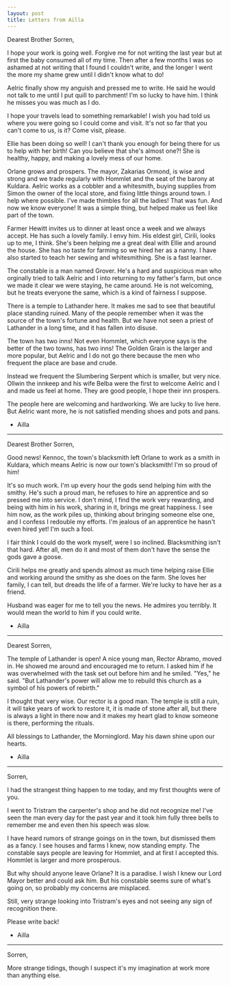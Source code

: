 ```yaml
---
layout: post
title: Letters from Ailla
---
```


Dearest Brother Sorren,

I hope your work is going well. Forgive me for not writing the last year but at first the baby consumed all of my time. Then after a few months I was so ashamed at not writing that I found I couldn't write, and the longer I went the more my shame grew until I didn't know what to do!

Aelric finally show my anguish and pressed me to write. He said he would not talk to me until I put quill to parchment! I'm so lucky to have him. I think he misses you was much as I do.

I hope your travels lead to something remarkable! I wish you had told us where you were going so I could come and visit. It's not so far that you can't come to us, is it? Come visit, please.

Ellie has been doing so well! I can't thank you enough for being there for us to help with her birth! Can you believe that she's almost one?! She is healthy, happy, and making a lovely mess of our home.

Orlane grows and prospers. The mayor, Zakarias Ormond, is wise and strong and we trade regularly with Hommlet and the seat of the barony at Kuldara. Aelric works as a cobbler and a whitesmith, buying supplies from Simon the owner of the local store, and fixing little things around town. I help where possible. I've made thimbles for all the ladies! That was fun. And now we know everyone! It was a simple thing, but helped make us feel like part of the town.

Farmer Hewitt invites us to dinner at least once a week and we always accept. He has such a lovely family. I envy him. His eldest girl, Cirili, looks up to me, I think. She's been helping me a great deal with Ellie and around the house. She has no taste for farming so we hired her as a nanny. I have also started to teach her sewing and whitesmithing. She is a fast learner.

The constable is a man named Grover. He's a hard and suspicious man who orginally tried to talk Aelric and I into returning to my father's farm, but once we made it clear we were staying, he came around. He is not welcoming, but he treats everyone the same, which is a kind of fairness I suppose.

There is a temple to Lathander here. It makes me sad to see that beautiful place standing ruined. Many of the people remember when it was the source of the town's fortune and health. But we have not seen a priest of Lathander in a long time, and it has fallen into disuse.

The town has two inns! Not even Hommlet, which everyone says is the better of the two towns, has two inns! The Golden Grain is the larger and more popular, but Aelric and I do not go there because the men who frequent the place are base and crude.

Instead we frequent the Slumbering Serpent which is smaller, but very nice. Ollwin the innkeep and his wife Belba were the first to welcome Aelric and I and made us feel at home. They are good people, I hope their inn prospers.

The people here are welcoming and hardworking. We are lucky to live here. But Aelric want more, he is not satisfied mending shoes and pots and pans.

- Ailla

---

Dearest Brother Sorren,

Good news! Kennoc, the town's blacksmith left Orlane to work as a smith in Kuldara, which means Aelric is now our town's blacksmith! I'm so proud of him!

It's so much work. I'm up every hour the gods send helping him with the smithy. He's such a proud man, he refuses to hire an apprentice and so pressed me into service. I don't mind, I find the work very rewarding, and being with him in his work, sharing in it, brings me great happiness. I see him now, as the work piles up, thinking about bringing someone else one, and I confess I redouble my efforts. I'm jealous of an apprentice he hasn't even hired yet! I'm such a fool.

I fair think I could do the work myself, were I so inclined. Blacksmithing isn't that hard. After all, men do it and most of them don't have the sense the gods gave a goose.

Cirili helps me greatly and spends almost as much time helping raise Ellie and working around the smithy as she does on the farm. She loves her family, I can tell, but dreads the life of a farmer. We're lucky to have her as a friend.

Husband was eager for me to tell you the news. He admires you terribly. It would mean the world to him if you could write.

- Ailla

---

Dearest Sorren,

The temple of Lathander is open! A nice young man, Rector Abramo, moved in. He showed me around and encouraged me to return. I asked him if he was overwhelmed with the task set out before him and he smiled. "Yes," he said. "But Lathander's power will allow me to rebuild this church as a symbol of his powers of rebirth."

I thought that very wise. Our rector is a good man. The temple is still a ruin, it will take years of work to restore it, it is made of stone after all, but there is always a light in there now and it makes my heart glad to know someone is there, performing the rituals.

All blessings to Lathander, the Morninglord. May his dawn shine upon our hearts.

- Ailla

---

Sorren,

I had the strangest thing happen to me today, and my first thoughts were of you.

I went to Tristram the carpenter's shop and he did not recognize me! I've seen the man every day for the past year and it took him fully three bells to remember me and even then his speech was slow.

I have heard rumors of strange goings on in the town, but dismissed them as a fancy. I see houses and farms I knew, now standing empty. The constable says people are leaving for Hommlet, and at first I accepted this. Hommlet is larger and more prosperous.

But why should anyone leave Orlane? It is a paradise. I wish I knew our Lord Mayor better and could ask him. But his constable seems sure of what's going on, so probably my concerns are misplaced.

Still, very strange looking into Tristram's eyes and not seeing any sign of recognition there.

Please write back!

- Ailla

---

Sorren,

More strange tidings, though I suspect it's my imagination at work more than anything else.
